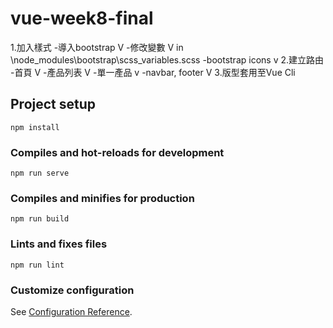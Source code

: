 # vue-week8-final

1.加入樣式
    -導入bootstrap V
    -修改變數 V
        in \node_modules\bootstrap\scss\_variables.scss
    -bootstrap icons v
2.建立路由
    -首頁 V
    -產品列表 V
    -單一產品 v
    -navbar, footer V
3.版型套用至Vue Cli

## Project setup
```
npm install
```

### Compiles and hot-reloads for development
```
npm run serve
```

### Compiles and minifies for production
```
npm run build
```

### Lints and fixes files
```
npm run lint
```

### Customize configuration
See [Configuration Reference](https://cli.vuejs.org/config/).
